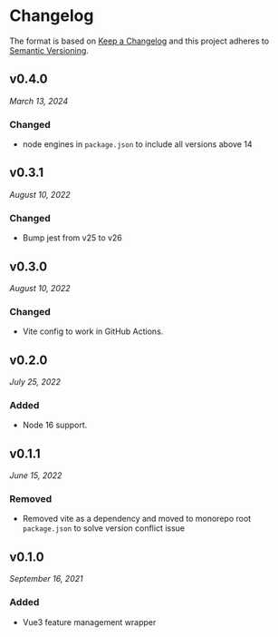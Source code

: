 # Changelog

The format is based on [Keep a Changelog](http://keepachangelog.com/en/1.0.0/)
and this project adheres to [Semantic Versioning](http://semver.org/spec/v2.0.0.html).

## v0.4.0

_March 13, 2024_

### Changed

- node engines in `package.json` to include all versions above 14

## v0.3.1

_August 10, 2022_

### Changed

- Bump jest from v25 to v26

## v0.3.0

_August 10, 2022_

### Changed

- Vite config to work in GitHub Actions.

## v0.2.0

_July 25, 2022_

### Added

- Node 16 support.

## v0.1.1

_June 15, 2022_

### Removed

- Removed vite as a dependency and moved to monorepo root `package.json` to solve version conflict issue

## v0.1.0

_September 16, 2021_

### Added

- Vue3 feature management wrapper
